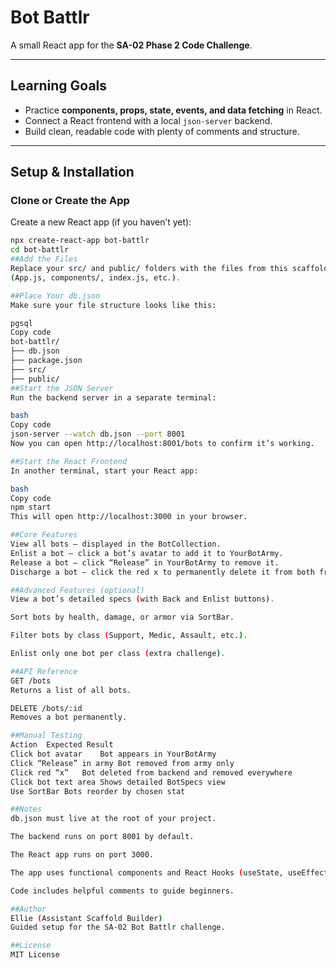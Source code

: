 # Bot Battlr

A small React app for the **SA-02 Phase 2 Code Challenge**.

---

##  Learning Goals
- Practice **components, props, state, events, and data fetching** in React.
- Connect a React frontend with a local `json-server` backend.
- Build clean, readable code with plenty of comments and structure.

---

##  Setup & Installation

### Clone or Create the App
Create a new React app (if you haven’t yet):

```bash
npx create-react-app bot-battlr
cd bot-battlr
##Add the Files
Replace your src/ and public/ folders with the files from this scaffold
(App.js, components/, index.js, etc.).

##Place Your db.json
Make sure your file structure looks like this:

pgsql
Copy code
bot-battlr/
├── db.json
├── package.json
├── src/
├── public/
##Start the JSON Server
Run the backend server in a separate terminal:

bash
Copy code
json-server --watch db.json --port 8001
Now you can open http://localhost:8001/bots to confirm it’s working.

##Start the React Frontend
In another terminal, start your React app:

bash
Copy code
npm start
This will open http://localhost:3000 in your browser.

##Core Features
View all bots — displayed in the BotCollection.
Enlist a bot — click a bot’s avatar to add it to YourBotArmy.
Release a bot — click “Release” in YourBotArmy to remove it.
Discharge a bot — click the red x to permanently delete it from both frontend & backend.

##Advanced Features (optional)
View a bot’s detailed specs (with Back and Enlist buttons).

Sort bots by health, damage, or armor via SortBar.

Filter bots by class (Support, Medic, Assault, etc.).

Enlist only one bot per class (extra challenge).

##API Reference
GET /bots
Returns a list of all bots.

DELETE /bots/:id
Removes a bot permanently.

##Manual Testing
Action	Expected Result
Click bot avatar	Bot appears in YourBotArmy
Click “Release” in army	Bot removed from army only
Click red “x”	Bot deleted from backend and removed everywhere
Click bot text area	Shows detailed BotSpecs view
Use SortBar	Bots reorder by chosen stat

##Notes
db.json must live at the root of your project.

The backend runs on port 8001 by default.

The React app runs on port 3000.

The app uses functional components and React Hooks (useState, useEffect).

Code includes helpful comments to guide beginners.

##Author
Ellie (Assistant Scaffold Builder)
Guided setup for the SA-02 Bot Battlr challenge.

##License
MIT License